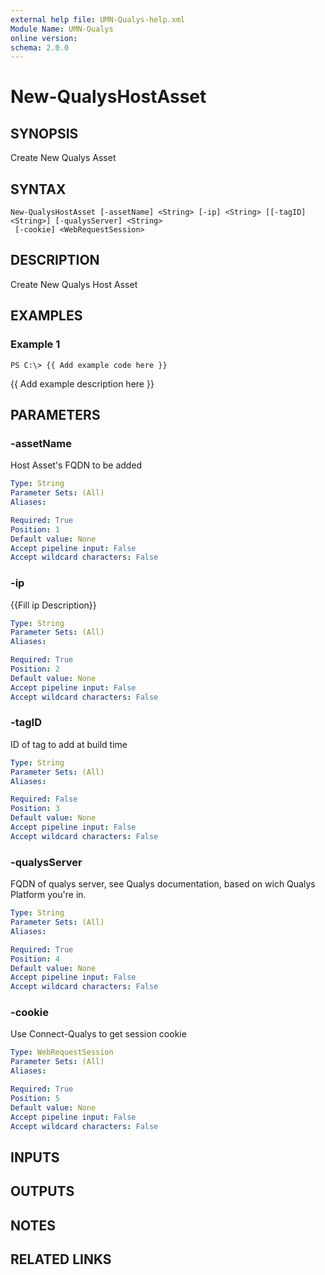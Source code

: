 ```yaml
---
external help file: UMN-Qualys-help.xml
Module Name: UMN-Qualys
online version: 
schema: 2.0.0
---
```


# New-QualysHostAsset

## SYNOPSIS
Create New Qualys Asset

## SYNTAX

```
New-QualysHostAsset [-assetName] <String> [-ip] <String> [[-tagID] <String>] [-qualysServer] <String>
 [-cookie] <WebRequestSession>
```

## DESCRIPTION
Create New Qualys Host Asset

## EXAMPLES

### Example 1
```
PS C:\> {{ Add example code here }}
```

{{ Add example description here }}

## PARAMETERS

### -assetName
Host Asset's FQDN to be added

```yaml
Type: String
Parameter Sets: (All)
Aliases: 

Required: True
Position: 1
Default value: None
Accept pipeline input: False
Accept wildcard characters: False
```

### -ip
{{Fill ip Description}}

```yaml
Type: String
Parameter Sets: (All)
Aliases: 

Required: True
Position: 2
Default value: None
Accept pipeline input: False
Accept wildcard characters: False
```

### -tagID
ID of tag to add at build time

```yaml
Type: String
Parameter Sets: (All)
Aliases: 

Required: False
Position: 3
Default value: None
Accept pipeline input: False
Accept wildcard characters: False
```

### -qualysServer
FQDN of qualys server, see Qualys documentation, based on wich Qualys Platform you're in.

```yaml
Type: String
Parameter Sets: (All)
Aliases: 

Required: True
Position: 4
Default value: None
Accept pipeline input: False
Accept wildcard characters: False
```

### -cookie
Use Connect-Qualys to get session cookie

```yaml
Type: WebRequestSession
Parameter Sets: (All)
Aliases: 

Required: True
Position: 5
Default value: None
Accept pipeline input: False
Accept wildcard characters: False
```

## INPUTS

## OUTPUTS

## NOTES

## RELATED LINKS

